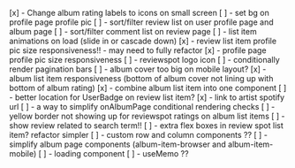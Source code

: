 [x] - Change album rating labels to icons on small screen
[ ] - set bg on profile page profile pic
[ ] - sort/filter review list on user profile page and album page
[ ] - sort/filter comment list on review page
[ ] - list item animations on load (slide in or cascade down)
[x] - review list item profile pic size responsiveness!! - may need to fully refactor
[x] - profile page profile pic size responsiveness
[ ] - reviewspot logo icon
[ ] - conditionally render pagination bars
[ ] - album cover too big on mobile layout?
[x] - album list item responsiveness (bottom of album cover not lining up with bottom of album rating)
[x] - combine album list item into one component
[ ] - better location for UserBadge on review list item?
[x] - link to artist spotify url
[ ] - a way to simplify onAlbumPage conditional rendering checks
[ ] - yellow border not showing up for reviewspot ratings on album list items
[ ] - show review related to search term!!
[ ] - extra flex boxes in review spot list item? refactor simpler
[ ] - custom row and column components ??
[ ] - simplify album page components (album-item-browser and album-item-mobile)
[ ] - loading component
[ ] - useMemo ??
